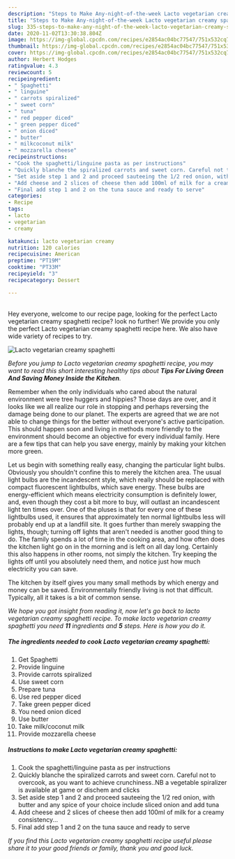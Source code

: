 ```yaml
---
description: "Steps to Make Any-night-of-the-week Lacto vegetarian creamy spaghetti"
title: "Steps to Make Any-night-of-the-week Lacto vegetarian creamy spaghetti"
slug: 335-steps-to-make-any-night-of-the-week-lacto-vegetarian-creamy-spaghetti
date: 2020-11-02T13:30:38.804Z
image: https://img-global.cpcdn.com/recipes/e2854ac04bc77547/751x532cq70/lacto-vegetarian-creamy-spaghetti-recipe-main-photo.jpg
thumbnail: https://img-global.cpcdn.com/recipes/e2854ac04bc77547/751x532cq70/lacto-vegetarian-creamy-spaghetti-recipe-main-photo.jpg
cover: https://img-global.cpcdn.com/recipes/e2854ac04bc77547/751x532cq70/lacto-vegetarian-creamy-spaghetti-recipe-main-photo.jpg
author: Herbert Hodges
ratingvalue: 4.3
reviewcount: 5
recipeingredient:
- " Spaghetti"
- " linguine"
- " carrots spiralized"
- " sweet corn"
- " tuna"
- " red pepper diced"
- " green pepper diced"
- " onion diced"
- " butter"
- " milkcoconut milk"
- " mozzarella cheese"
recipeinstructions:
- "Cook the spaghetti/linguine pasta as per instructions"
- "Quickly blanche the spiralized carrots and sweet corn. Careful not to overcook, as you want to achieve crunchiness..NB a vegetable spiralizer is available at game or dischem and clicks"
- "Set aside step 1 and 2 and proceed sauteeing the 1/2 red onion, with butter and any spice of your choice include sliced onion and add tuna"
- "Add cheese and 2 slices of cheese then add 100ml of milk for a creamy consistency..."
- "Final add step 1 and 2 on the tuna sauce and ready to serve"
categories:
- Recipe
tags:
- lacto
- vegetarian
- creamy

katakunci: lacto vegetarian creamy 
nutrition: 120 calories
recipecuisine: American
preptime: "PT19M"
cooktime: "PT33M"
recipeyield: "3"
recipecategory: Dessert

---
```

<br>
Hey everyone, welcome to our recipe page, looking for the perfect Lacto vegetarian creamy spaghetti recipe? look no further! We provide you only the perfect Lacto vegetarian creamy spaghetti recipe here. We also have wide variety of recipes to try.
<br>


![Lacto vegetarian creamy spaghetti](https://img-global.cpcdn.com/recipes/e2854ac04bc77547/751x532cq70/lacto-vegetarian-creamy-spaghetti-recipe-main-photo.jpg)

<i>Before you jump to Lacto vegetarian creamy spaghetti recipe, you may want to read this short interesting healthy tips about 
<strong>Tips For Living Green And Saving Money Inside the Kitchen</strong>.</i>
</br>

Remember when the only individuals who cared about the natural environment were tree huggers and hippies? Those days are over, and it looks like we all realize our role in stopping and perhaps reversing the damage being done to our planet. The experts are agreed that we are not able to change things for the better without everyone's active participation. This should happen soon and living in methods more friendly to the environment should become an objective for every individual family. Here are a few tips that can help you save energy, mainly by making your kitchen more green.

Let us begin with something really easy, changing the particular light bulbs. Obviously you shouldn't confine this to merely the kitchen area. The usual light bulbs are the incandescent style, which really should be replaced with compact fluorescent lightbulbs, which save energy. These bulbs are energy-efficient which means electricity consumption is definitely lower, and, even though they cost a bit more to buy, will outlast an incandescent light ten times over. One of the pluses is that for every one of these lightbulbs used, it ensures that approximately ten normal lightbulbs less will probably end up at a landfill site. It goes further than merely swapping the lights, though; turning off lights that aren't needed is another good thing to do. The family spends a lot of time in the cooking area, and how often does the kitchen light go on in the morning and is left on all day long. Certainly this also happens in other rooms, not simply the kitchen. Try keeping the lights off until you absolutely need them, and notice just how much electricity you can save.

The kitchen by itself gives you many small methods by which energy and money can be saved. Environmentally friendly living is not that difficult. Typically, all it takes is a bit of common sense.


<i>We hope you got insight from reading it, now let's go back to lacto vegetarian creamy spaghetti recipe. To make lacto vegetarian creamy spaghetti you need <strong>11</strong> ingredients and <strong>5</strong> steps. Here is how you do it.
</i>

##### The ingredients needed to cook Lacto vegetarian creamy spaghetti:

1. Get  Spaghetti
1. Provide  linguine
1. Provide  carrots spiralized
1. Use  sweet corn
1. Prepare  tuna
1. Use  red pepper diced
1. Take  green pepper diced
1. You need  onion diced
1. Use  butter
1. Take  milk/coconut milk
1. Provide  mozzarella cheese


##### Instructions to make Lacto vegetarian creamy spaghetti:

1. Cook the spaghetti/linguine pasta as per instructions
1. Quickly blanche the spiralized carrots and sweet corn. Careful not to overcook, as you want to achieve crunchiness..NB a vegetable spiralizer is available at game or dischem and clicks
1. Set aside step 1 and 2 and proceed sauteeing the 1/2 red onion, with butter and any spice of your choice include sliced onion and add tuna
1. Add cheese and 2 slices of cheese then add 100ml of milk for a creamy consistency...
1. Final add step 1 and 2 on the tuna sauce and ready to serve


<i>If you find this Lacto vegetarian creamy spaghetti recipe useful please share it to your good friends or family, thank you and good luck.</i>
